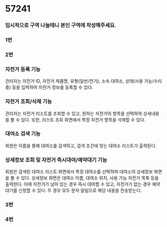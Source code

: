 # 57241

### 임시적으로 구역 나눌테니 본인 구역에 작성해주세요.

### 1번

### 2번

### 자전거 등록 기능

관리자는 자전거 ID, 자전거 제품명, 유형(일반/전기), 소속 대여소, 상태(사용 가능/수리 중) 등을 입력하여 자전거 정보를 등록할 수 있다.

### 자전거 조회/삭제 기능

관리자는 자전거 리스트를 조회할 수 있고, 원하는 자전거의 항목을 선택하여 상세내용을 볼 수 있다. 또한, 리스트 조회 화면에서 특정 자전거 항목을 삭제할 수 있다.

### 대여소 검색 기능

회원은 이름을 통해 대여소를 검색하고, 검색 조건에 맞는 대여소 리스트가 출력된다.

### 상세정보 조회 및 자전거 즉시대여/예약대기 기능

회원은 검색된 대여소 리스트 화면에서 특정 대여소를 선택하여 대여소의 상세정보 화면을 볼 수 있다. 상세정보 화면은 대여소 이름, 대여소 위치, 사용 가능 자전거 목록 등을 출력한다. 이때 자전거가 남아 있는 경우 즉시 대여할 수 있고, 자전거가 없는 경우 예약대기를 신청할 수 있다. 두 경우 모두 문자 알림으로 해당 내용을 전송받는다.

### 3번

### 4번
